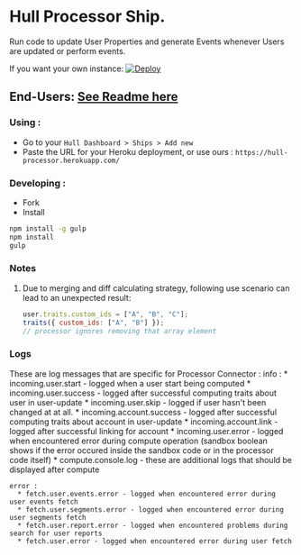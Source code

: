 
# Hull Processor Ship.

Run code to update User Properties and generate Events whenever Users are updated or perform events.

If you want your own instance: [![Deploy](https://www.herokucdn.com/deploy/button.png)](https://heroku.com/deploy?template=https://github.com/hull-ships/hull-processor)

End-Users: [See Readme here](https://dashboard.hullapp.io/readme?url=https://hull-processor.herokuapp.com)
---

### Using :

- Go to your `Hull Dashboard > Ships > Add new`
- Paste the URL for your Heroku deployment, or use ours : `https://hull-processor.herokuapp.com/`

### Developing :

- Fork
- Install

```sh
npm install -g gulp
npm install
gulp
```

### Notes

1. Due to merging and diff calculating strategy, following use scenario can lead to an unexpected result:
    ```js
    user.traits.custom_ids = ["A", "B", "C"];
    traits({ custom_ids: ["A", "B"] });
    // processor ignores removing that array element
    ```

### Logs

  These are log messages that are specific for Processor Connector :
    info :
      * incoming.user.start - logged when a user start being computed
      * incoming.user.success - logged after successful computing traits about user in user-update
      * incoming.user.skip - logged if user hasn't been changed at at all.
      * incoming.account.success - logged after successful computing traits about account in user-update
      * incoming.account.link - logged after successful linking for account
      * incoming.user.error - logged when encountered error during compute operation (sandbox boolean shows if the error occured inside the sandbox code or in the processor code itself)
      * compute.console.log - these are additional logs that should be displayed after compute

    error :
      * fetch.user.events.error - logged when encountered error during user events fetch
      * fetch.user.segments.error - logged when encountered error during user segments fetch
      * fetch.user.report.error - logged when encountered problems during search for user reports
      * fetch.user.error - logged when encountered error during user fetch

